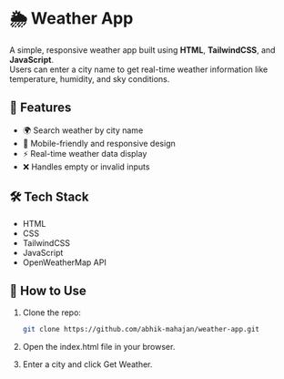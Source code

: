 # 🌦️ Weather App

A simple, responsive weather app built using **HTML**, **TailwindCSS**, and **JavaScript**.  
Users can enter a city name to get real-time weather information like temperature, humidity, and sky conditions.

## 🚀 Features

- 🌍 Search weather by city name  
- 📱 Mobile-friendly and responsive design  
- ⚡ Real-time weather data display  
- ❌ Handles empty or invalid inputs

## 🛠️ Tech Stack

- HTML
- CSS 
- TailwindCSS  
- JavaScript  
- OpenWeatherMap API
  

## 📂 How to Use

1. Clone the repo:
   ```bash
   git clone https://github.com/abhik-mahajan/weather-app.git

2. Open the index.html file in your browser.

3. Enter a city and click Get Weather.
